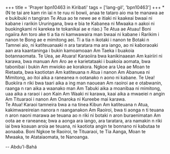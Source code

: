 +++
title = 'Prayer bpn10463 in Kiribati'
tags = ['lang-gil', 'bpn10463']
+++
*(N te tai are kam rin iai n te ruu ni bowii, anaa te tataro aio ma te manawa ae e bukibuki n tangiran Te Atua ao te newe ae e itiaki ni kaakeai bwaai ni kabane i rarikin Ururingana, bwa e bia te Kabanea ni Mwaaka n aakoi ni buokingkami ni karekea te tokanikai ae e riao.)
Te Atua ae Atuau!  Boni ngaiira Am toro ake ti a tia ni kamwawaira man bwaai ni kabane i Rarikim i nanon te Bong ae e mimitong aei.  Ti a tia n ikotaki i nanon te Botaki n Tamnei aio, ni katiteuanaaki n ara taratara ma ara iango, ao ni kaboraoaki aan ara kaantaninga i bukin kamoamoaan Am Taeka i buakoia botannaomata. Te Uea, ae Atuara!  Karaoiira bwa kanikinaaean Am kairiiri ni karawa, bwa manuan Am Aro ae e karietataaki i buakoia aomata, bwa tabonibai i bukin Am mwioko ae korakora.  Ngkoe ara Uea ae Moan te Rietaata, bwa kaotiotan Am katiteuana n Atua i nanon Am Abanuea ni Mimitong, ao itoi aika a raneanea n ootanako n aono ni kabane.  Te Uea! Buokiira n riki bwa taari aika a ing man naouean Am raoiroi ae e otabwanin, raanga n ran aika a waanako man Am Tabuki aika a moanibaa ni mimitong, uaa aika a raraoi i aon Kain Am Waaki ni karawa, kaai aika a mwaeiei n angin Am Tituaraoi i nanon Am Onaroka ni Kureebe mai karawa.  
Te Atua!  Karaoi tamneira bwa a na tinea Kibun Am katiteuana n Atua, kakimwareireian nanora n raanganakon Am Raoiroi, bwa ti aonga n ti teuana n aron naoni marawa ae teuana ao n riki ni botaki n aron buraenimatan Am oota ae e raneanea; bwa a aonga ara iango, ara taratara, ara namakin n riki iai bwa koauan aroia ae teuana, ni kaotiota angin te bonnano ni kabutaa te aonaaba. Boni Ngkoe te Raoiroi, te Tituaraoi, te Tia Aanga, Moan te Mwaaka, te Atataiaomata, te Nanoanga.

-- Abdu'l-Bahá
